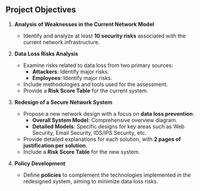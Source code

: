 ## Project Objectives

1. **Analysis of Weaknesses in the Current Network Model**  
   - Identify and analyze at least **10 security risks** associated with the current network infrastructure.

2. **Data Loss Risks Analysis**  
   - Examine risks related to data loss from two primary sources:  
     - **Attackers**: Identify major risks.  
     - **Employees**: Identify major risks.  
   - Include methodologies and tools used for the assessment.  
   - Provide a **Risk Score Table** for the current system.

3. **Redesign of a Secure Network System**  
   - Propose a new network design with a focus on **data loss prevention**:  
     - **Overall System Model**: Comprehensive overview diagram.  
     - **Detailed Models**: Specific designs for key areas such as Web Security, Email Security, IDS/IPS Security, etc.  
   - Provide detailed explanations for each solution, with **2 pages of justification per solution**.  
   - Include a **Risk Score Table** for the new system.

4. **Policy Development**  
   - Define **policies** to complement the technologies implemented in the redesigned system, aiming to minimize data loss risks.
